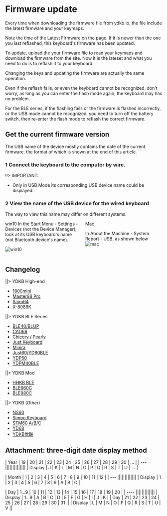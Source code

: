 # Firmware update

Every time when downloading the firmware file from ydkb.io, the file include the latest firmware and your keymaps.

Note the time of the Latest Firmware on the page. If it is newer than the one you last reflashed, this keyboard's firmware has been updated. 

To update, upload the your firmware file to read your keymaps and download the firmware from the site. Now it is the lateset and what you need to do is to reflash it to your keyboard.

Changing the keys and updating the firmware are actually the same operation.

Even if the reflash fails, or even the keyboard cannot be recognized, don't worry, as long as you can enter the flash mode again, the keyboard may has no problem.

For the BLE series, if the flashing fails or the firmware is flashed incorrectly, or the USB mode cannot be recognized, you need to turn off the battery switch, then re-enter the flash mode to reflash the correct firmware.


## Get the current firmware version

<ru>The USB name of the device</ru> mostly contains the date of the current firmware, the format of which is shown at the end of this article.

### 1 Connect the keyboard to the computer by wire.

!!> IMPORTANT:
  - Only in USB Mode its corresponding USB device name could be displayed.

### 2 View the name of the USB device for the wired keyboard

The way to view this name may differ on different systems.
<html>
<two_col>
<div style="float:left;width:48%;">
<col_h5>win10</col_h5>
In the <ru>Start Menu - Settings - Devices</ru> (not the Device Manager), look at its USB keyboard's name (not Bluetooth device's name).

![win10](/assets/firmware_01.jpg)
</div>
<div style="float:left;width:3%;">&nbsp;</div>
<div style="float:left;width:48%;">
<col_h5>Mac</col_h5>

In <ru> About the Machine - System Report - USB</ru>, as shown below
![mac](/assets/firmware_mac_02.jpg)

</div>
</two_col>
<div style="clear:both;"></div>
</html>

## Changelog 

||> YDKB High-end

  - [1800mini](/changelog/1800mini)
  - [Master98 Pro](/changelog/master98)
  - [Sairo64](/changelog/sairo64)
  - [X-8086K](/changelog/x-8086k)


||> YDKB BLE Series

  - [BLE40/BLUP](/changelog/ble40_blup)
  - [CAD66](/changelog/cad66)
  - [Chicory / Pearly](/changelog/chicory)
  - [Just Keyboard](/changelog/just)
  - [Minira](/changelog/minira)
  - [Just60/YD60BLE](/changelog/yd60ble) 
  - [YDP50](/changelog/ydp50)
  - [YDPM40BLE](/changelog/ydpm40ble)


||> YDKB Mod

  - [HHKB BLE](/changelog/hhkb_ble)
  - [BLE660C](/changelog/ble660c_980c)
  - [BLE980C](/changelog/ble660c_980c)


||> YDKB (Other)

  - [NS60](/changelog/ns60) 
  - [Simpo Keyboard](/changelog/simpo_stm60)
  - [STM60 A/B/C](/changelog/simpo_stm60)
  - [YD68](/changelog/yd68)
  - [YDKB优联](/changelog/ydkb_u2u)


## Attachment: three-digit date display method
| Year | 19 | 20 | 21 | 22 | 23 | 24 | 25 | 26 | 27 | 28 | 29 | 30 | ... |
| --- ||||||||||||||
| Display | J | K | L | M | N | O | P | Q | R | S | T | U | ... |

| Month | 1 | 2 | 3 | 4 | 5 | 6 | 7 | 8 | 9 | 10 | 11 | 12 |
| --- |||||||||||||
| Display | 1 | 2 | 3 | 4 | 5 | 6 | 7 | 8 | 9 | A | B | C |

| Day | 1...9 | 10 | 11 | 12 | 13 | 14 | 15 | 16 | 17 | 18 | 19 | 20 |
| ---- |||||||||||||
| Display | 1...9 | A  | B  | C  | D  | E  |  F | G  | H  | I  | J  | K |
| Day |  21 | 22 | 23 | 24 | 25 | 26 | 27 | 28 | 29 | 30 | 31 ||
| Display |  L | M | N | O | P | Q | R | S | T | U | V ||